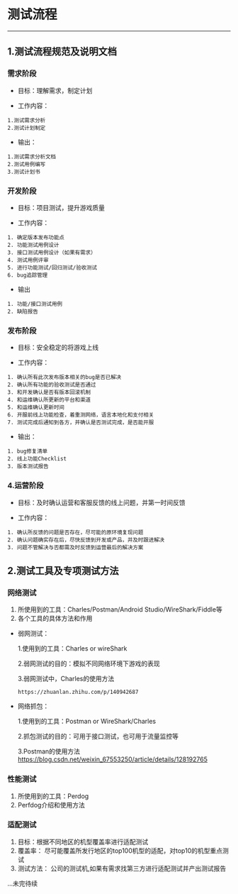 # 测试流程
----
## 1.测试流程规范及说明文档
###  需求阶段

 -   目标：理解需求，制定计划
  
 -   工作内容：

    1.测试需求分析
    2.测试计划制定
    
 -   输出：

    1.测试需求分析文档
    2.测试用例编写
    3.测试计划书

    
###  开发阶段
 
 -   目标：项目测试，提升游戏质量
 
 -   工作内容：
  
    1. 确定版本发布功能点
    2. 功能测试用例设计
    3. 接口测试用例设计（如果有需求）
    4. 测试用例评审
    5. 进行功能测试/回归测试/验收测试
    6. bug追踪管理
    
 -   输出
  
    1. 功能/接口测试用例
    2. 缺陷报告
    
###   发布阶段
 -   目标：安全稳定的将游戏上线
  
 -   工作内容：
  
    1. 确认所有此次发布版本相关的bug是否已解决
    2. 确认所有功能的验收测试是否通过
    3. 和开发确认是否有版本回滚机制
    4. 和运维确认所更新的平台和渠道
    5. 和运维确认更新时间
    6. 开服前线上功能检查，着重测网络，语言本地化和支付相关
    7. 测试完成后通知到各方，并确认是否测试完成，是否能开服
    
 -   输出：
  
    1. bug修复清单
    2. 线上功能Checklist
    3. 版本测试报告
    
    
###  4.运营阶段

 -   目标：及时确认运营和客服反馈的线上问题，并第一时间反馈
  
 -   工作内容： 
  
    1. 确认所反馈的问题是否存在，尽可能的原环境复现问题
    2. 确认问题确实存在后，尽快反馈到开发或产品，并及时跟进解决
    3. 问题不管解决与否都需及时反馈到运营最后的解决方案
    
    
## 2.测试工具及专项测试方法

###  网络测试
  1. 所使用到的工具：Charles/Postman/Android Studio/WireShark/Fiddle等
  2. 各个工具的具体方法和作用
  
 -   弱网测试：
    
      1.使用到的工具：Charles or wireShark 
      
      2.弱网测试的目的：模拟不同网络环境下游戏的表现
      
      3.弱网测试中，Charles的使用方法
      
         https://zhuanlan.zhihu.com/p/140942687
 -   网络抓包：
    
      1.使用到的工具：Postman or WireShark/Charles
      
      2.抓包测试的目的：可用于接口测试，也可用于流量监控等
      
      3.Postman的使用方法
        https://blog.csdn.net/weixin_67553250/article/details/128192765
      
  
###  性能测试
  1.  所使用到的工具：Perdog
  2.  Perfdog介绍和使用方法

###  适配测试
  1. 目标：根据不同地区的机型覆盖率进行适配测试
  2. 覆盖率： 尽可能覆盖所发行地区的top100机型的适配，对top10的机型重点测试
  3. 测试方法： 公司的测试机,如果有需求找第三方进行适配测试并产出测试报告


...未完待续


